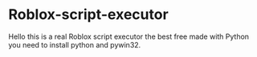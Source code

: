 # Roblox-script-executor
Hello this is a real Roblox script executor the best free made with Python you need to install python and pywin32.
